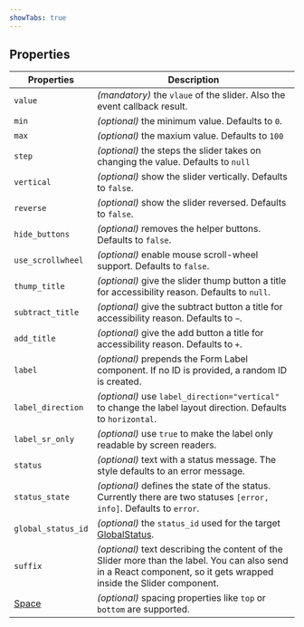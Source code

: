 ```yaml
---
showTabs: true
---
```


## Properties

| Properties                                  | Description                                                                                                                                                         |
| ------------------------------------------- | ------------------------------------------------------------------------------------------------------------------------------------------------------------------- |
| `value`                                     | _(mandatory)_ the `vlaue` of the slider. Also the event callback result.                                                                                            |
| `min`                                       | _(optional)_ the minimum value. Defaults to `0`.                                                                                                                    |
| `max`                                       | _(optional)_ the maxium value. Defaults to `100`                                                                                                                    |
| `step`                                      | _(optional)_ the steps the slider takes on changing the value. Defaults to `null`                                                                                   |
| `vertical`                                  | _(optional)_ show the slider vertically. Defaults to `false`.                                                                                                       |
| `reverse`                                   | _(optional)_ show the slider reversed. Defaults to `false`.                                                                                                         |
| `hide_buttons`                              | _(optional)_ removes the helper buttons. Defaults to `false`.                                                                                                       |
| `use_scrollwheel`                           | _(optional)_ enable mouse scroll-wheel support. Defaults to `false`.                                                                                                |
| `thump_title`                               | _(optional)_ give the slider thump button a title for accessibility reason. Defaults to `null`.                                                                     |
| `subtract_title`                            | _(optional)_ give the subtract button a title for accessibility reason. Defaults to `−`.                                                                            |
| `add_title`                                 | _(optional)_ give the add button a title for accessibility reason. Defaults to `+`.                                                                                 |
| `label`                                     | _(optional)_ prepends the Form Label component. If no ID is provided, a random ID is created.                                                                       |
| `label_direction`                           | _(optional)_ use `label_direction="vertical"` to change the label layout direction. Defaults to `horizontal`.                                                       |
| `label_sr_only`                             | _(optional)_ use `true` to make the label only readable by screen readers.                                                                                          |
| `status`                                    | _(optional)_ text with a status message. The style defaults to an error message.                                                                                    |
| `status_state`                              | _(optional)_ defines the state of the status. Currently there are two statuses `[error, info]`. Defaults to `error`.                                                |
| `global_status_id`                          | _(optional)_ the `status_id` used for the target [GlobalStatus](/uilib/components/global-status).                                                                   |
| `suffix`                                    | _(optional)_ text describing the content of the Slider more than the label. You can also send in a React component, so it gets wrapped inside the Slider component. |
| [Space](/uilib/components/space/properties) | _(optional)_ spacing properties like `top` or `bottom` are supported.                                                                                               |
